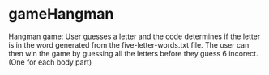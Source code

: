 # gameHangman
 Hangman game:
 User guesses a letter and the code determines if the letter is in the word generated from the five-letter-words.txt file.
 The user can then win the game by guessing all the letters before they guess 6 incorect. (One for each body part)
